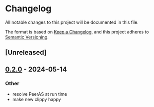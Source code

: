 # Changelog
All notable changes to this project will be documented in this file.

The format is based on [Keep a Changelog](https://keepachangelog.com/en/1.0.0/),
and this project adheres to [Semantic Versioning](https://semver.org/spec/v2.0.0.html).

## [Unreleased]

## [0.2.0](https://github.com/SichangHe/internet_route_verification/compare/route_verification_as_path_regex-v0.1.0...route_verification_as_path_regex-v0.2.0) - 2024-05-14

### Other
- resolve PeerAS at run time
- make new clippy happy
